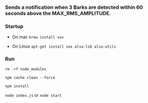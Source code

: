 ### Sends a notification when 3 Barks are detected within 60 seconds above the MAX_RMS_AMPLITUDE.



### Startup
- On mac
`brew install sox`

- On Linux
`apt-get install sox alsa-lib alsa-utils`

### Run
`rm -rf node_modules`

`npm cache clean --force`

`npm install`

`node index.js` or `node start`
